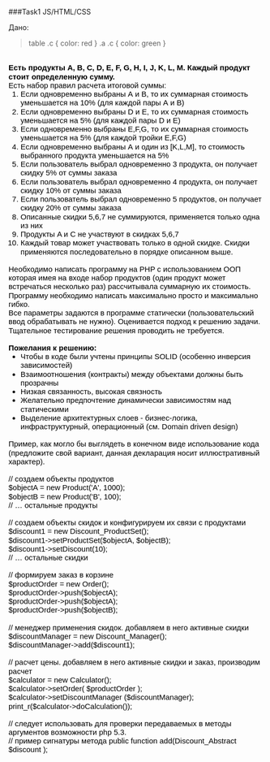 ###Task1 JS/HTML/CSS

Дано:
> table .c { color: red }
> .a .c { color: green }

<div class="txt">
<p id="docs-internal-guid-2b26888e-e06c-2822-41e9-90e3c0acbfd0" style="line-height:1.15;margin-top:0pt;margin-bottom:0pt;" dir="ltr"><span style="font-size:15px;font-family:Arial;color:#000000;background-color:transparent;font-weight:normal;font-style:normal;font-variant:normal;text-decoration:none;vertical-align:baseline;"><br>
  <b>Есть продукты A, B, C, D, E, F, G, H, I, J, K, L, M. Каждый продукт стоит определенную сумму.</b></span></p>
<p style="line-height:1.15;margin-top:0pt;margin-bottom:0pt;" dir="ltr"><span style="font-size:15px;font-family:Arial;color:#000000;background-color:transparent;font-weight:normal;font-style:normal;font-variant:normal;text-decoration:none;vertical-align:baseline;">Есть набор правил расчета итоговой суммы:</span></p><ol style="margin-top:0pt;margin-bottom:0pt;"><li style="list-style-type:decimal;font-size:15px;font-family:Arial;color:#000000;background-color:transparent;font-weight:normal;font-style:normal;font-variant:normal;text-decoration:none;vertical-align:baseline;" dir="ltr"><p style="line-height:1.15;margin-top:0pt;margin-bottom:0pt;" dir="ltr"><span style="font-size:15px;font-family:Arial;color:#000000;background-color:transparent;font-weight:normal;font-style:normal;font-variant:normal;text-decoration:none;vertical-align:baseline;">Если одновременно выбраны А и B, то их суммарная стоимость уменьшается на 10% (для каждой пары А и B)</span></p></li><li style="list-style-type:decimal;font-size:15px;font-family:Arial;color:#000000;background-color:transparent;font-weight:normal;font-style:normal;font-variant:normal;text-decoration:none;vertical-align:baseline;" dir="ltr"><p style="line-height:1.15;margin-top:0pt;margin-bottom:0pt;" dir="ltr"><span style="font-size:15px;font-family:Arial;color:#000000;background-color:transparent;font-weight:normal;font-style:normal;font-variant:normal;text-decoration:none;vertical-align:baseline;">Если одновременно выбраны D и E, то их суммарная стоимость уменьшается на 5% (для каждой пары D и E)</span></p></li><li style="list-style-type:decimal;font-size:15px;font-family:Arial;color:#000000;background-color:transparent;font-weight:normal;font-style:normal;font-variant:normal;text-decoration:none;vertical-align:baseline;" dir="ltr"><p style="line-height:1.15;margin-top:0pt;margin-bottom:0pt;" dir="ltr"><span style="font-size:15px;font-family:Arial;color:#000000;background-color:transparent;font-weight:normal;font-style:normal;font-variant:normal;text-decoration:none;vertical-align:baseline;">Если одновременно выбраны E,F,G, то их суммарная стоимость уменьшается на 5% (для каждой тройки E,F,G)</span></p></li><li style="list-style-type:decimal;font-size:15px;font-family:Arial;color:#000000;background-color:transparent;font-weight:normal;font-style:normal;font-variant:normal;text-decoration:none;vertical-align:baseline;" dir="ltr"><p style="line-height:1.15;margin-top:0pt;margin-bottom:0pt;" dir="ltr"><span style="font-size:15px;font-family:Arial;color:#000000;background-color:transparent;font-weight:normal;font-style:normal;font-variant:normal;text-decoration:none;vertical-align:baseline;">Если одновременно выбраны А и один из [K,L,M], то стоимость выбранного продукта уменьшается на 5%</span></p></li><li style="list-style-type:decimal;font-size:15px;font-family:Arial;color:#000000;background-color:transparent;font-weight:normal;font-style:normal;font-variant:normal;text-decoration:none;vertical-align:baseline;" dir="ltr"><p style="line-height:1.15;margin-top:0pt;margin-bottom:0pt;" dir="ltr"><span style="font-size:15px;font-family:Arial;color:#000000;background-color:transparent;font-weight:normal;font-style:normal;font-variant:normal;text-decoration:none;vertical-align:baseline;">Если пользователь выбрал одновременно 3 продукта, он получает скидку 5% от суммы заказа</span></p></li><li style="list-style-type:decimal;font-size:15px;font-family:Arial;color:#000000;background-color:transparent;font-weight:normal;font-style:normal;font-variant:normal;text-decoration:none;vertical-align:baseline;" dir="ltr"><p style="line-height:1.15;margin-top:0pt;margin-bottom:0pt;" dir="ltr"><span style="font-size:15px;font-family:Arial;color:#000000;background-color:transparent;font-weight:normal;font-style:normal;font-variant:normal;text-decoration:none;vertical-align:baseline;">Если пользователь выбрал одновременно 4 продукта, он получает скидку 10% от суммы заказа</span></p></li><li style="list-style-type:decimal;font-size:15px;font-family:Arial;color:#000000;background-color:transparent;font-weight:normal;font-style:normal;font-variant:normal;text-decoration:none;vertical-align:baseline;" dir="ltr"><p style="line-height:1.15;margin-top:0pt;margin-bottom:0pt;" dir="ltr"><span style="font-size:15px;font-family:Arial;color:#000000;background-color:transparent;font-weight:normal;font-style:normal;font-variant:normal;text-decoration:none;vertical-align:baseline;">Если пользователь выбрал одновременно 5 продуктов, он получает скидку 20% от суммы заказа</span></p></li><li style="list-style-type:decimal;font-size:15px;font-family:Arial;color:#000000;background-color:transparent;font-weight:normal;font-style:normal;font-variant:normal;text-decoration:none;vertical-align:baseline;" dir="ltr"><p style="line-height:1.15;margin-top:0pt;margin-bottom:0pt;" dir="ltr"><span style="font-size:15px;font-family:Arial;color:#000000;background-color:transparent;font-weight:normal;font-style:normal;font-variant:normal;text-decoration:none;vertical-align:baseline;">Описанные скидки 5,6,7 не суммируются, применяется только одна из них</span></p></li><li style="list-style-type:decimal;font-size:15px;font-family:Arial;color:#000000;background-color:transparent;font-weight:normal;font-style:normal;font-variant:normal;text-decoration:none;vertical-align:baseline;" dir="ltr"><p style="line-height:1.15;margin-top:0pt;margin-bottom:0pt;" dir="ltr"><span style="font-size:15px;font-family:Arial;color:#000000;background-color:transparent;font-weight:normal;font-style:normal;font-variant:normal;text-decoration:none;vertical-align:baseline;">Продукты A и C не участвуют в скидках 5,6,7</span></p></li><li style="list-style-type:decimal;font-size:15px;font-family:Arial;color:#000000;background-color:transparent;font-weight:normal;font-style:normal;font-variant:normal;text-decoration:none;vertical-align:baseline;" dir="ltr"><p style="line-height:1.15;margin-top:0pt;margin-bottom:0pt;" dir="ltr"><span style="font-size:15px;font-family:Arial;color:#000000;background-color:transparent;font-weight:normal;font-style:normal;font-variant:normal;text-decoration:none;vertical-align:baseline;">Каждый товар может участвовать только в одной скидке. Скидки применяются последовательно в порядке описанном выше.</span></p></li></ol><br><span style="font-size:15px;font-family:Arial;color:#000000;background-color:transparent;font-weight:normal;font-style:normal;font-variant:normal;text-decoration:none;vertical-align:baseline;"></span><p style="line-height:1.15;margin-top:0pt;margin-bottom:0pt;" dir="ltr"><span style="font-size:15px;font-family:Arial;color:#000000;background-color:transparent;font-weight:normal;font-style:normal;font-variant:normal;text-decoration:none;vertical-align:baseline;">Необходимо
 написать программу на PHP с использованием ООП которая имея на входе 
набор продуктов (один продукт может встречаться несколько раз) 
рассчитывала суммарную их стоимость.</span></p><p style="line-height:1.15;margin-top:0pt;margin-bottom:0pt;" dir="ltr"><span style="font-size:15px;font-family:Arial;color:#000000;background-color:transparent;font-weight:normal;font-style:normal;font-variant:normal;text-decoration:none;vertical-align:baseline;">Программу необходимо написать максимально просто и максимально гибко.</span></p><p style="line-height:1.15;margin-top:0pt;margin-bottom:0pt;" dir="ltr"><span style="font-size:15px;font-family:Arial;color:#000000;background-color:transparent;font-weight:normal;font-style:normal;font-variant:normal;text-decoration:none;vertical-align:baseline;">Все
 параметры задаются в программе статически (пользовательский ввод 
обрабатывать не нужно). Оценивается подход к решению задачи. Тщательное 
тестирование решения проводить не требуется. </span></p><br><span style="font-size:15px;font-family:Arial;color:#000000;background-color:transparent;font-weight:normal;font-style:normal;font-variant:normal;text-decoration:none;vertical-align:baseline;"></span><p style="line-height:1.15;margin-top:0pt;margin-bottom:0pt;" dir="ltr"><span style="font-size:15px;font-family:Arial;color:#000000;background-color:transparent;font-weight:bold;font-style:normal;font-variant:normal;text-decoration:none;vertical-align:baseline;">Пожелания к решению:</span></p><ul style="margin-top:0pt;margin-bottom:0pt;"><li style="list-style-type:disc;font-size:15px;font-family:Arial;color:#000000;background-color:transparent;font-weight:normal;font-style:normal;font-variant:normal;text-decoration:none;vertical-align:baseline;" dir="ltr"><p style="line-height:1.15;margin-top:0pt;margin-bottom:0pt;" dir="ltr"><span style="font-size:15px;font-family:Arial;color:#000000;background-color:transparent;font-weight:normal;font-style:normal;font-variant:normal;text-decoration:none;vertical-align:baseline;">Чтобы в коде были учтены принципы SOLID (особенно инверсия зависимостей)</span></p></li><li style="list-style-type:disc;font-size:15px;font-family:Arial;color:#000000;background-color:transparent;font-weight:normal;font-style:normal;font-variant:normal;text-decoration:none;vertical-align:baseline;" dir="ltr"><p style="line-height:1.15;margin-top:0pt;margin-bottom:0pt;" dir="ltr"><span style="font-size:15px;font-family:Arial;color:#000000;background-color:transparent;font-weight:normal;font-style:normal;font-variant:normal;text-decoration:none;vertical-align:baseline;">Взаимоотношения (контракты) между объектами должны быть прозрачны</span></p></li><li style="list-style-type:disc;font-size:15px;font-family:Arial;color:#000000;background-color:transparent;font-weight:normal;font-style:normal;font-variant:normal;text-decoration:none;vertical-align:baseline;" dir="ltr"><p style="line-height:1.15;margin-top:0pt;margin-bottom:0pt;" dir="ltr"><span style="font-size:15px;font-family:Arial;color:#000000;background-color:transparent;font-weight:normal;font-style:normal;font-variant:normal;text-decoration:none;vertical-align:baseline;">Низкая связанность, высокая связность</span></p></li><li style="list-style-type:disc;font-size:15px;font-family:Arial;color:#000000;background-color:transparent;font-weight:normal;font-style:normal;font-variant:normal;text-decoration:none;vertical-align:baseline;" dir="ltr"><p style="line-height:1.15;margin-top:0pt;margin-bottom:0pt;" dir="ltr"><span style="font-size:15px;font-family:Arial;color:#000000;background-color:transparent;font-weight:normal;font-style:normal;font-variant:normal;text-decoration:none;vertical-align:baseline;">Желательно предпочтение динамически зависимостям над статическими</span></p></li><li style="list-style-type:disc;font-size:15px;font-family:Arial;color:#000000;background-color:transparent;font-weight:normal;font-style:normal;font-variant:normal;text-decoration:none;vertical-align:baseline;" dir="ltr"><p style="line-height:1.15;margin-top:0pt;margin-bottom:0pt;" dir="ltr"><span style="font-size:15px;font-family:Arial;color:#000000;background-color:transparent;font-weight:normal;font-style:normal;font-variant:normal;text-decoration:none;vertical-align:baseline;">Выделение архитектурных слоев - бизнес-логика, инфраструктурный, операционный (см. Domain driven design)</span></p></li></ul><br><span style="font-size:15px;font-family:Arial;color:#000000;background-color:transparent;font-weight:normal;font-style:normal;font-variant:normal;text-decoration:none;vertical-align:baseline;"></span><p style="line-height:1.15;margin-top:0pt;margin-bottom:0pt;" dir="ltr"><span style="font-size:15px;font-family:Arial;color:#000000;background-color:transparent;font-weight:normal;font-style:normal;font-variant:normal;text-decoration:none;vertical-align:baseline;">Пример,
 как могло бы выглядеть в конечном виде использование кода (предложите 
свой вариант, данная декларация носит иллюстративный характер).</span></p><br><span style="font-size:15px;font-family:Arial;color:#000000;background-color:transparent;font-weight:normal;font-style:normal;font-variant:normal;text-decoration:none;vertical-align:baseline;"></span><p style="line-height:1.15;margin-top:0pt;margin-bottom:0pt;" dir="ltr"><span style="font-size:15px;font-family:Arial;color:#000000;background-color:transparent;font-weight:normal;font-style:normal;font-variant:normal;text-decoration:none;vertical-align:baseline;">// создаем объекты продуктов</span></p><p style="line-height:1.15;margin-top:0pt;margin-bottom:0pt;" dir="ltr"><span style="font-size:15px;font-family:Arial;color:#000000;background-color:transparent;font-weight:normal;font-style:normal;font-variant:normal;text-decoration:none;vertical-align:baseline;">$objectA = new Product('A', 1000);</span></p><p style="line-height:1.15;margin-top:0pt;margin-bottom:0pt;" dir="ltr"><span style="font-size:15px;font-family:Arial;color:#000000;background-color:transparent;font-weight:normal;font-style:normal;font-variant:normal;text-decoration:none;vertical-align:baseline;">$objectB = new Product('B', 100);</span></p><p style="line-height:1.15;margin-top:0pt;margin-bottom:0pt;" dir="ltr"><span style="font-size:15px;font-family:Arial;color:#000000;background-color:transparent;font-weight:normal;font-style:normal;font-variant:normal;text-decoration:none;vertical-align:baseline;">// … остальные продукты</span></p><br><span style="font-size:15px;font-family:Arial;color:#000000;background-color:transparent;font-weight:normal;font-style:normal;font-variant:normal;text-decoration:none;vertical-align:baseline;"></span><p style="line-height:1.15;margin-top:0pt;margin-bottom:0pt;" dir="ltr"><span style="font-size:15px;font-family:Arial;color:#000000;background-color:transparent;font-weight:normal;font-style:normal;font-variant:normal;text-decoration:none;vertical-align:baseline;">// создаем объекты скидок и конфигурируем их связи с продуктами</span></p><p style="line-height:1.15;margin-top:0pt;margin-bottom:0pt;" dir="ltr"><span style="font-size:15px;font-family:Arial;color:#000000;background-color:transparent;font-weight:normal;font-style:normal;font-variant:normal;text-decoration:none;vertical-align:baseline;">$discount1 = new Discount_ProductSet();</span></p><p style="line-height:1.15;margin-top:0pt;margin-bottom:0pt;" dir="ltr"><span style="font-size:15px;font-family:Arial;color:#000000;background-color:transparent;font-weight:normal;font-style:normal;font-variant:normal;text-decoration:none;vertical-align:baseline;">$discount1-&gt;setProductSet($objectA, $objectB);</span></p><p style="line-height:1.15;margin-top:0pt;margin-bottom:0pt;" dir="ltr"><span style="font-size:15px;font-family:Arial;color:#000000;background-color:transparent;font-weight:normal;font-style:normal;font-variant:normal;text-decoration:none;vertical-align:baseline;">$discount1-&gt;setDiscount(10);</span></p><p style="line-height:1.15;margin-top:0pt;margin-bottom:0pt;" dir="ltr"><span style="font-size:15px;font-family:Arial;color:#000000;background-color:transparent;font-weight:normal;font-style:normal;font-variant:normal;text-decoration:none;vertical-align:baseline;">// … остальные скидки</span></p><br><span style="font-size:15px;font-family:Arial;color:#000000;background-color:transparent;font-weight:normal;font-style:normal;font-variant:normal;text-decoration:none;vertical-align:baseline;"></span><p style="line-height:1.15;margin-top:0pt;margin-bottom:0pt;" dir="ltr"><span style="font-size:15px;font-family:Arial;color:#000000;background-color:transparent;font-weight:normal;font-style:normal;font-variant:normal;text-decoration:none;vertical-align:baseline;">// формируем заказ в корзине</span></p><p style="line-height:1.15;margin-top:0pt;margin-bottom:0pt;" dir="ltr"><span style="font-size:15px;font-family:Arial;color:#000000;background-color:transparent;font-weight:normal;font-style:normal;font-variant:normal;text-decoration:none;vertical-align:baseline;">$productOrder = new Order();</span></p><p style="line-height:1.15;margin-top:0pt;margin-bottom:0pt;" dir="ltr"><span style="font-size:15px;font-family:Arial;color:#000000;background-color:transparent;font-weight:normal;font-style:normal;font-variant:normal;text-decoration:none;vertical-align:baseline;">$productOrder-&gt;push($objectA);</span></p><p style="line-height:1.15;margin-top:0pt;margin-bottom:0pt;" dir="ltr"><span style="font-size:15px;font-family:Arial;color:#000000;background-color:transparent;font-weight:normal;font-style:normal;font-variant:normal;text-decoration:none;vertical-align:baseline;">$productOrder-&gt;push($objectA);</span></p><p style="line-height:1.15;margin-top:0pt;margin-bottom:0pt;" dir="ltr"><span style="font-size:15px;font-family:Arial;color:#000000;background-color:transparent;font-weight:normal;font-style:normal;font-variant:normal;text-decoration:none;vertical-align:baseline;">$productOrder-&gt;push($objectB);</span></p><br><span style="font-size:15px;font-family:Arial;color:#000000;background-color:transparent;font-weight:normal;font-style:normal;font-variant:normal;text-decoration:none;vertical-align:baseline;"></span><p style="line-height:1.15;margin-top:0pt;margin-bottom:0pt;" dir="ltr"><span style="font-size:15px;font-family:Arial;color:#000000;background-color:transparent;font-weight:normal;font-style:normal;font-variant:normal;text-decoration:none;vertical-align:baseline;">// менеджер применения скидок. добавляем в него активные скидки</span></p><p style="line-height:1.15;margin-top:0pt;margin-bottom:0pt;" dir="ltr"><span style="font-size:15px;font-family:Arial;color:#000000;background-color:transparent;font-weight:normal;font-style:normal;font-variant:normal;text-decoration:none;vertical-align:baseline;">$discountManager = new Discount_Manager();</span></p><p style="line-height:1.15;margin-top:0pt;margin-bottom:0pt;" dir="ltr"><span style="font-size:15px;font-family:Arial;color:#000000;background-color:transparent;font-weight:normal;font-style:normal;font-variant:normal;text-decoration:none;vertical-align:baseline;">$discountManager-&gt;add($discount1);</span></p><br><span style="font-size:15px;font-family:Arial;color:#000000;background-color:transparent;font-weight:normal;font-style:normal;font-variant:normal;text-decoration:none;vertical-align:baseline;"></span><p style="line-height:1.15;margin-top:0pt;margin-bottom:0pt;" dir="ltr"><span style="font-size:15px;font-family:Arial;color:#000000;background-color:transparent;font-weight:normal;font-style:normal;font-variant:normal;text-decoration:none;vertical-align:baseline;">// расчет цены. добавляем в него активные скидки и заказ, производим расчет</span></p><p style="line-height:1.15;margin-top:0pt;margin-bottom:0pt;" dir="ltr"><span style="font-size:15px;font-family:Arial;color:#000000;background-color:transparent;font-weight:normal;font-style:normal;font-variant:normal;text-decoration:none;vertical-align:baseline;">$calculator = new Calculator();</span></p><p style="line-height:1.15;margin-top:0pt;margin-bottom:0pt;" dir="ltr"><span style="font-size:15px;font-family:Arial;color:#000000;background-color:transparent;font-weight:normal;font-style:normal;font-variant:normal;text-decoration:none;vertical-align:baseline;">$calculator-&gt;setOrder( $productOrder );</span></p><p style="line-height:1.15;margin-top:0pt;margin-bottom:0pt;" dir="ltr"><span style="font-size:15px;font-family:Arial;color:#000000;background-color:transparent;font-weight:normal;font-style:normal;font-variant:normal;text-decoration:none;vertical-align:baseline;">$calculator-&gt;setDiscountManager ($discountManager);</span></p><p style="line-height:1.15;margin-top:0pt;margin-bottom:0pt;" dir="ltr"><span style="font-size:15px;font-family:Arial;color:#000000;background-color:transparent;font-weight:normal;font-style:normal;font-variant:normal;text-decoration:none;vertical-align:baseline;">print_r($calculator-&gt;doCalculation());</span></p><br><span style="font-size:15px;font-family:Arial;color:#000000;background-color:transparent;font-weight:normal;font-style:normal;font-variant:normal;text-decoration:none;vertical-align:baseline;"></span><p style="line-height:1.15;margin-top:0pt;margin-bottom:0pt;" dir="ltr"><span style="font-size:15px;font-family:Arial;color:#000000;background-color:transparent;font-weight:normal;font-style:normal;font-variant:normal;text-decoration:none;vertical-align:baseline;">// следует использовать для проверки передаваемых в методы аргументов возможности php 5.3.</span></p><span style="font-size:15px;font-family:Arial;color:#000000;background-color:transparent;font-weight:normal;font-style:normal;font-variant:normal;text-decoration:none;vertical-align:baseline;">// пример сигнатуры метода public function add(Discount_Abstract $discount );<br></span>

</div>